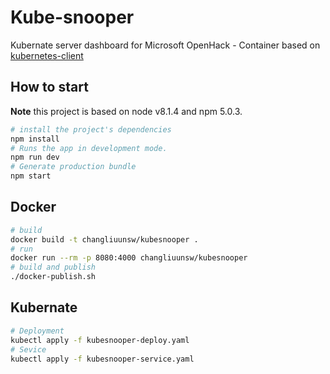 # Kube-snooper
Kubernate server dashboard for Microsoft OpenHack - Container based on [kubernetes-client](https://github.com/kubernetes-client/javascript)

## How to start

**Note** this project is based on node v8.1.4 and npm 5.0.3.

```bash
# install the project's dependencies
npm install
# Runs the app in development mode.
npm run dev
# Generate production bundle
npm start
```

## Docker

```bash
# build
docker build -t changliuunsw/kubesnooper .
# run
docker run --rm -p 8080:4000 changliuunsw/kubesnooper
# build and publish
./docker-publish.sh
```

## Kubernate

```bash
# Deployment
kubectl apply -f kubesnooper-deploy.yaml
# Sevice
kubectl apply -f kubesnooper-service.yaml